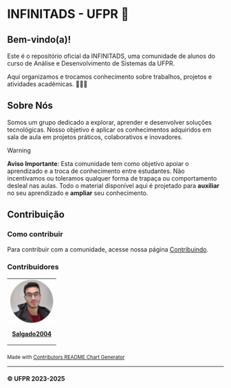 # INFINITADS - UFPR 🚀

## Bem-vindo(a)!

Este é o repositório oficial da INFINITADS, uma comunidade de alunos do curso de Análise e Desenvolvimento de Sistemas da UFPR. 

Aqui organizamos e trocamos conhecimento sobre trabalhos, projetos e atividades acadêmicas. 👨‍🎓📘

## Sobre Nós

Somos um grupo dedicado a explorar, aprender e desenvolver soluções tecnológicas. Nosso objetivo é aplicar os conhecimentos adquiridos em sala de aula em projetos práticos, colaborativos e inovadores.

> [!warning]
> **Aviso Importante**: Esta comunidade tem como objetivo apoiar o aprendizado e a troca de conhecimento entre estudantes. Não incentivamos ou toleramos qualquer forma de trapaça ou comportamento desleal nas aulas. Todo o material disponível aqui é projetado para **auxiliar** no seu aprendizado e **ampliar** seu conhecimento.

## Contribuição

### Como contribuir
Para contribuir com a comunidade, acesse nossa página [Contribuindo](https://github.com/InfiniTADS-UFPR/.github/blob/eb48ef31fff57c99a8d8520da4e80a76c9311549/CONTRIBUTING.md).

### Contribuidores
<!-- contributors -->
<table>
	<tr>
       <td align="center">
            <a href="https://github.com/Salgado2004">
                <img src="../contributors/salgado2004.png" width="100px;" alt="Salgado2004" />
                <p><strong>Salgado2004</strong></p>
            </a>
        </td>
	</tr>
</table>
<sub>Made with <a href='https://github.com/marketplace/actions/contributors-readme-chart-generator'>Contributors README Chart Generator</a></sub>
<!-- /contributors -->

---

#### &copy; UFPR 2023-2025

